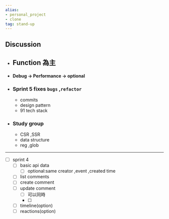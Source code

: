 ```yaml
---
alias: 
- personal_project
- clone
tag: stand-up
---
```

## Discussion
- ## Function 為主
-  #### Debug -> Performance -> optional
- ### Sprint 5 fixes `bugs` ,`refactor`
	- commits
	- design pattern
	- 91 tech stack
- ### Study group
	- CSR ,SSR
	- data structure
	- reg ,glob
---

- [ ] sprint 4 
	- [ ] basic api data
		- [ ] optional:same creator ,event ,created time
	- [ ] list comments
	- [ ] create comment
	- [ ] update comment
		- [ ] 可以同時
		- [ ] 
	- [ ] timeline(option)
	- [ ] reactions(option)